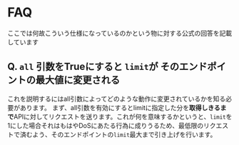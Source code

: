 # FAQ

ここでは何故こういう仕様になっているのかという物に対する公式の回答を記載しています

## Q. `all` 引数をTrueにすると `limit`が そのエンドポイントの最大値に変更される

これを説明するにはall引数によってどのような動作に変更されているかを知る必要があります。
まず、all引数を有効にするとlimitに指定した分を**取得しきるまで**APIに対してリクエストを送ります。これが何を意味するかというと、`limit`を1にした場合それはもはやDoSにあたる行為に成りうるため、最低限のリクエストで済むよう、そのエンドポイントの`limit`最大まで引き上げを行います。
